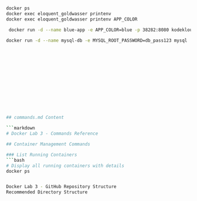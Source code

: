 ```bash

docker ps
docker exec eloquent_goldwasser printenv
docker exec eloquent_goldwasser printenv APP_COLOR

 docker run -d --name blue-app -e APP_COLOR=blue -p 38282:8080 kodekloud/simple-webapp

docker run -d --name mysql-db -e MYSQL_ROOT_PASSWORD=db_pass123 mysql  














## commands.md Content

```markdown
# Docker Lab 3 - Commands Reference

## Container Management Commands

### List Running Containers
```bash
# Display all running containers with details
docker ps


Docker Lab 3 - GitHub Repository Structure
Recommended Directory Structure
